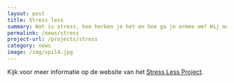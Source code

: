 ```yaml
---
layout: post
title: Stress less
summary: Wat is stress, hoe herken je het en hoe ga je ermee om? Wij onderzoeken stress lessen en vaardigheidstrainingen voor leerlingen.
permalink: /news/stress
project-url: /projects/stress
category: news
image: /img/spil4.jpg
---
```



Kijk voor meer informatie op de website van het [Stress Less Project](https://gelijkekansenvooreendiversejeugd.nl/programmas-ouders/stress-less-project/). 
<br>

